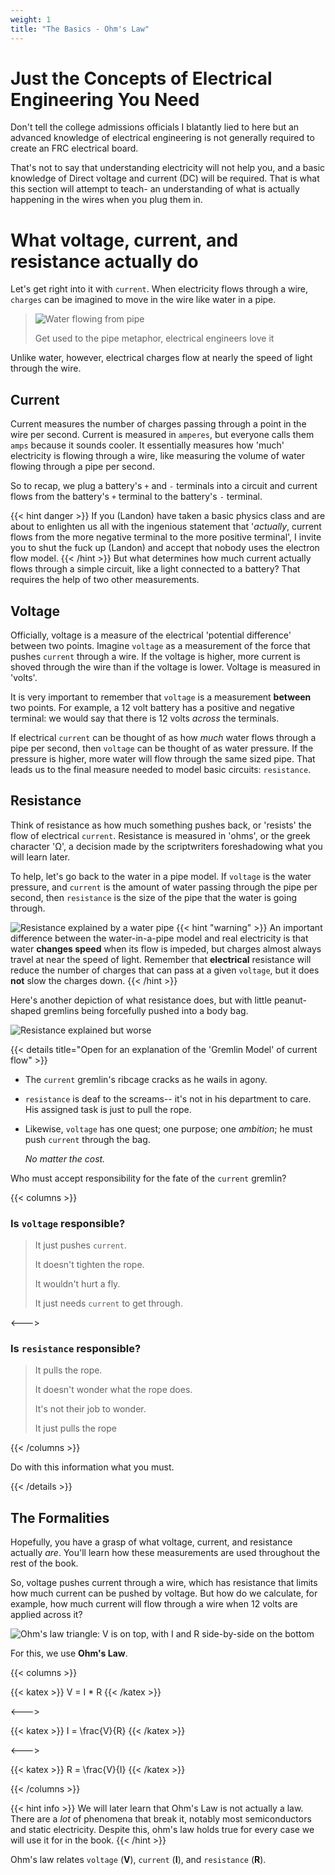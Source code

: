 ```yaml
---
weight: 1
title: "The Basics - Ohm's Law"
---
```


# Just the Concepts of Electrical Engineering You Need

Don't tell the college admissions officials I blatantly lied to here but an advanced knowledge of electrical engineering is not generally required to create an FRC electrical board.


That's not to say that understanding electricity will not help you, and a basic knowledge of Direct voltage and current (DC) will be required.
That is what this section will attempt to teach- an understanding of what is actually happening in the wires when you plug them in.

# What voltage, current, and resistance actually do

Let's get right into it with `current`. When electricity flows through a wire, `charges` can be imagined to move in the wire like water in a pipe.

> ![Water flowing from pipe](/electrical-book/img/omg-water.jpg)
>
> Get used to the pipe metaphor, electrical engineers love it


Unlike water, however, electrical charges flow at nearly the speed of light through the wire.

## Current

Current measures the number of charges passing through a point in the wire per second.
Current is measured in `amperes`, but everyone calls them `amps` because it sounds cooler.
It essentially measures how 'much' electricity is flowing through a wire, like measuring the volume of water flowing through a pipe per second.

So to recap, we plug a battery's `+` and `-` terminals into a circuit and current flows from the battery's `+` terminal to the battery's `-` terminal.

{{< hint danger >}}
If you (Landon) have taken a basic physics class and are about to enlighten us all with the ingenious statement that '*actually*, current flows from the more negative terminal to the more positive terminal',
I invite you to shut the fuck up (Landon) and accept that nobody uses the electron flow model.
{{< /hint >}}
But what determines how much current actually flows through a simple circuit, like a light connected to a battery?
That requires the help of two other measurements.

## Voltage

Officially, voltage is a measure of the electrical 'potential difference' between two points.
Imagine `voltage` as a measurement of the force that pushes `current` through a wire.
If the voltage is higher, more current is shoved through the wire than if the voltage is lower.
Voltage is measured in 'volts'.

It is very important to remember that `voltage` is a measurement **between** two points.
For example, a 12 volt battery has a positive and negative terminal: we would say that there is 12 volts *across* the terminals.

If electrical `current` can be thought of as how *much* water flows through a pipe per second, then `voltage` can be thought of as water pressure.
If the pressure is higher, more water will flow through the same sized pipe.
That leads us to the final measure needed to model basic circuits: `resistance`.

## Resistance

Think of resistance as how much something pushes back, or 'resists' the flow of electrical `current`.
Resistance is measured in 'ohms', or the greek character 'Ω', a decision made by the scriptwriters foreshadowing what you will learn later.

To help, let's go back to the water in a pipe model.
If `voltage` is the water pressure, and `current` is the amount of water passing through the pipe per second, then `resistance` is the size of the pipe that the water is going through.

![Resistance explained by a water pipe](/electrical-book/img/ohms-law-water.png#center)
{{< hint "warning" >}}
An important difference between the water-in-a-pipe model and real electricity is that water **changes speed** when its flow is impeded, but charges almost always travel at near the speed of light.
Remember that **electrical** resistance will reduce the number of charges that can pass at a given `voltage`, but it does **not** slow the charges down.
{{< /hint >}}


Here's another depiction of what resistance does, but with little peanut-shaped gremlins being forcefully pushed into a body bag.

![Resistance explained but worse](/electrical-book/img/ohms-law-cursed.jpg#center)


{{< details title="Open for an explanation of the 'Gremlin Model' of current flow" >}}

 - The `current` gremlin's ribcage cracks as he wails in agony.
 - `resistance` is deaf to the screams-- it's not in his department to care.
 His assigned task is just to pull the rope.
 - Likewise, `voltage` has one quest; one purpose; one *ambition*; he must push `current` through the bag.
  
   *No matter the cost.*

Who must accept responsibility for the fate of the `current` gremlin?

{{< columns >}}
### Is `voltage` responsible? 
> It just pushes `current`.
>
> It doesn't tighten the rope.
>
> It wouldn't hurt a fly.
>
> It just needs `current` to get through.

<--->

### Is `resistance` responsible?
> It pulls the rope.
>
> It doesn't wonder what the rope does.
>
> It's not their job to wonder.
>
> It just pulls the rope

{{< /columns >}}

Do with this information what you must.

{{< /details >}}

## The Formalities

Hopefully, you have a grasp of what voltage, current, and resistance actually *are*.
You'll learn how these measurements are used throughout the rest of the book.

So, voltage pushes current through a wire, which has resistance that limits how much current can be pushed by voltage.
But how do we calculate, for example, how much current will flow through a wire when 12 volts are applied across it?

![Ohm's law triangle: V is on top, with I and R side-by-side on the bottom](/electrical-book/img/ohmslawtri.gif#center)

For this, we use **Ohm's Law**.

{{< columns >}}

{{< katex >}} V = I * R {{< /katex >}}

<--->

{{< katex >}} I = \frac{V}{R} {{< /katex >}}

<--->

{{< katex >}} R = \frac{V}{I} {{< /katex >}}

{{< /columns >}}

{{< hint info >}}
We will later learn that Ohm's Law is not actually a law.
There are a *lot* of phenomena that break it, notably most semiconductors and static electricity.
Despite this, ohm's law holds true for every case we will use it for in the book.
{{< /hint >}}

Ohm's law relates `voltage` (**V**), `current` (**I**), and `resistance` (**R**).
